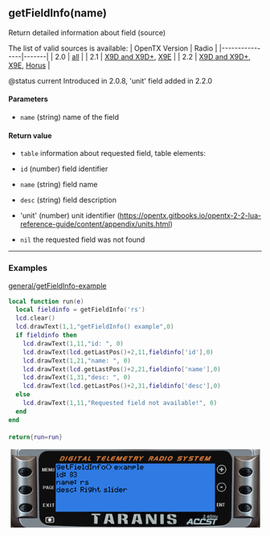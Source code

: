 <!-- This file was generated by the script. Do not edit it, any changes will be lost! -->

## getFieldInfo(name)



Return detailed information about field (source)

The list of valid sources is available:
| OpenTX Version | Radio |
|----------------|-------|
| 2.0 | [all](http://downloads-20.open-tx.org/firmware/lua_fields.txt) |
| 2.1 | [X9D and X9D+](http://downloads-21.open-tx.org/firmware/lua_fields_taranis.txt), [X9E](http://downloads-21.open-tx.org/firmware/lua_fields_taranis_x9e.txt) |
| 2.2 | [X9D and X9D+](http://downloads.open-tx.org/2.2/firmware/lua_fields_x9d.txt), [X9E](http://downloads.open-tx.org/2.2/firmware/lua_fields_x9e.txt), [Horus](http://downloads.open-tx.org/2.2/firmware/lua_fields_x12s.txt) |

@status current Introduced in 2.0.8, 'unit' field added in 2.2.0


#### Parameters

* `name` (string) name of the field



#### Return value

* `table` information about requested field, table elements:
 * `id`   (number) field identifier
 * `name` (string) field name
 * `desc` (string) field description
 * 'unit' (number) unit identifier (https://opentx.gitbooks.io/opentx-2-2-lua-reference-guide/content/appendix/units.html)

* `nil` the requested field was not found





---

### Examples

<a class="dlbtn" href="https://raw.githubusercontent.com/opentx/lua-reference-guide/opentx_2.2/general/getFieldInfo-example.lua">general/getFieldInfo-example</a>

```lua
local function run(e)
  local fieldinfo = getFieldInfo('rs')
  lcd.clear()
  lcd.drawText(1,1,"getFieldInfo() example",0)
  if fieldinfo then 
    lcd.drawText(1,11,"id: ", 0)
    lcd.drawText(lcd.getLastPos()+2,11,fieldinfo['id'],0)
    lcd.drawText(1,21,"name: ", 0)
    lcd.drawText(lcd.getLastPos()+2,21,fieldinfo['name'],0)
    lcd.drawText(1,31,"desc: ", 0)
    lcd.drawText(lcd.getLastPos()+2,31,fieldinfo['desc'],0)
  else
    lcd.drawText(1,11,"Requested field not available!", 0)    
  end
end

return{run=run}
```

![](getFieldInfo-example.png)

